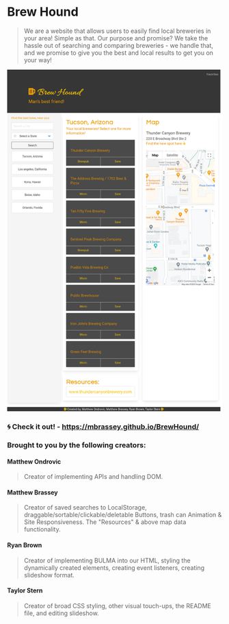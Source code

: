 # Brew Hound

> We are a website that allows users to easily find local breweries in your area! Simple as that.
> Our purpose and promise? We take the hassle out of searching and comparing breweries - we handle that, and we promise to give you
> the best and local results to get you on your way!

[<p align="center"><img src="assets/images/Application-screenshot.png">](https://mbrassey.github.io/BrewHound/)

### :cyclone: Check it out! - https://mbrassey.github.io/BrewHound/

### Brought to you by the following creators:

#### Matthew Ondrovic
> Creator of implementing APIs and handling DOM.
#### Matthew Brassey
> Creator of saved searches to LocalStorage, draggable/sortable/clickable/deletable Buttons, trash can Animation & Site Responsiveness. The "Resources" & above map data functionality. 
#### Ryan Brown
> Creator of implementing BULMA into our HTML, styling the dynamically created elements, creating event listeners, creating slideshow format.
#### Taylor Stern
> Creator of broad CSS styling, other visual touch-ups, the README file, and editing slideshow.